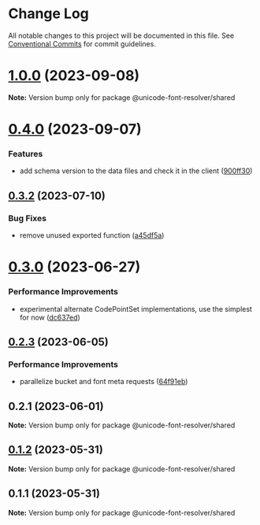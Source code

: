 # Change Log

All notable changes to this project will be documented in this file.
See [Conventional Commits](https://conventionalcommits.org) for commit guidelines.

# [1.0.0](https://github.com/lojjic/unicode-font-resolver/compare/v0.4.0...v1.0.0) (2023-09-08)

**Note:** Version bump only for package @unicode-font-resolver/shared

# [0.4.0](https://github.com/lojjic/unicode-font-resolver/compare/v0.3.2...v0.4.0) (2023-09-07)

### Features

- add schema version to the data files and check it in the client ([900ff30](https://github.com/lojjic/unicode-font-resolver/commit/900ff305ade1ab765108dc5a5d347226c63970d8))

## [0.3.2](https://github.com/lojjic/unicode-font-resolver/compare/v0.3.1...v0.3.2) (2023-07-10)

### Bug Fixes

- remove unused exported function ([a45df5a](https://github.com/lojjic/unicode-font-resolver/commit/a45df5a4f6eb11d87e74a8006699eab79f911dd0))

# [0.3.0](https://github.com/lojjic/unicode-font-resolver/compare/v0.2.3...v0.3.0) (2023-06-27)

### Performance Improvements

- experimental alternate CodePointSet implementations, use the simplest for now ([dc637ed](https://github.com/lojjic/unicode-font-resolver/commit/dc637ed66f6c2811e2a73d8cbb7c0a3aa1a16084))

## [0.2.3](https://github.com/lojjic/unicode-font-resolver/compare/v0.2.2...v0.2.3) (2023-06-05)

### Performance Improvements

- parallelize bucket and font meta requests ([64f91eb](https://github.com/lojjic/unicode-font-resolver/commit/64f91ebdb3b8cc16f2b6ef4e90139ecb3459056c))

## 0.2.1 (2023-06-01)

**Note:** Version bump only for package @unicode-font-resolver/shared

## [0.1.2](https://github.com/lojjic/unicode-font-resolver/compare/@unicode-font-resolver/shared@0.1.1...@unicode-font-resolver/shared@0.1.2) (2023-05-31)

**Note:** Version bump only for package @unicode-font-resolver/shared

## 0.1.1 (2023-05-31)

**Note:** Version bump only for package @unicode-font-resolver/shared
